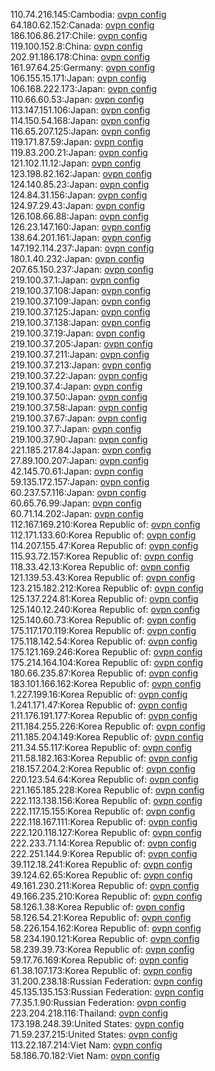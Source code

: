 110.74.216.145:Cambodia: [ovpn config](vpn/110_74_216_145.ovpn)  
64.180.62.152:Canada: [ovpn config](vpn/64_180_62_152.ovpn)  
186.106.86.217:Chile: [ovpn config](vpn/186_106_86_217.ovpn)  
119.100.152.8:China: [ovpn config](vpn/119_100_152_8.ovpn)  
202.91.186.178:China: [ovpn config](vpn/202_91_186_178.ovpn)  
161.97.64.25:Germany: [ovpn config](vpn/161_97_64_25.ovpn)  
106.155.15.171:Japan: [ovpn config](vpn/106_155_15_171.ovpn)  
106.168.222.173:Japan: [ovpn config](vpn/106_168_222_173.ovpn)  
110.66.60.53:Japan: [ovpn config](vpn/110_66_60_53.ovpn)  
113.147.151.106:Japan: [ovpn config](vpn/113_147_151_106.ovpn)  
114.150.54.168:Japan: [ovpn config](vpn/114_150_54_168.ovpn)  
116.65.207.125:Japan: [ovpn config](vpn/116_65_207_125.ovpn)  
119.171.87.59:Japan: [ovpn config](vpn/119_171_87_59.ovpn)  
119.83.200.21:Japan: [ovpn config](vpn/119_83_200_21.ovpn)  
121.102.11.12:Japan: [ovpn config](vpn/121_102_11_12.ovpn)  
123.198.82.162:Japan: [ovpn config](vpn/123_198_82_162.ovpn)  
124.140.85.23:Japan: [ovpn config](vpn/124_140_85_23.ovpn)  
124.84.31.156:Japan: [ovpn config](vpn/124_84_31_156.ovpn)  
124.97.29.43:Japan: [ovpn config](vpn/124_97_29_43.ovpn)  
126.108.66.88:Japan: [ovpn config](vpn/126_108_66_88.ovpn)  
126.23.147.160:Japan: [ovpn config](vpn/126_23_147_160.ovpn)  
138.64.201.161:Japan: [ovpn config](vpn/138_64_201_161.ovpn)  
147.192.114.237:Japan: [ovpn config](vpn/147_192_114_237.ovpn)  
180.1.40.232:Japan: [ovpn config](vpn/180_1_40_232.ovpn)  
207.65.150.237:Japan: [ovpn config](vpn/207_65_150_237.ovpn)  
219.100.37.1:Japan: [ovpn config](vpn/219_100_37_1.ovpn)  
219.100.37.108:Japan: [ovpn config](vpn/219_100_37_108.ovpn)  
219.100.37.109:Japan: [ovpn config](vpn/219_100_37_109.ovpn)  
219.100.37.125:Japan: [ovpn config](vpn/219_100_37_125.ovpn)  
219.100.37.138:Japan: [ovpn config](vpn/219_100_37_138.ovpn)  
219.100.37.19:Japan: [ovpn config](vpn/219_100_37_19.ovpn)  
219.100.37.205:Japan: [ovpn config](vpn/219_100_37_205.ovpn)  
219.100.37.211:Japan: [ovpn config](vpn/219_100_37_211.ovpn)  
219.100.37.213:Japan: [ovpn config](vpn/219_100_37_213.ovpn)  
219.100.37.22:Japan: [ovpn config](vpn/219_100_37_22.ovpn)  
219.100.37.4:Japan: [ovpn config](vpn/219_100_37_4.ovpn)  
219.100.37.50:Japan: [ovpn config](vpn/219_100_37_50.ovpn)  
219.100.37.58:Japan: [ovpn config](vpn/219_100_37_58.ovpn)  
219.100.37.67:Japan: [ovpn config](vpn/219_100_37_67.ovpn)  
219.100.37.7:Japan: [ovpn config](vpn/219_100_37_7.ovpn)  
219.100.37.90:Japan: [ovpn config](vpn/219_100_37_90.ovpn)  
221.185.217.84:Japan: [ovpn config](vpn/221_185_217_84.ovpn)  
27.89.100.207:Japan: [ovpn config](vpn/27_89_100_207.ovpn)  
42.145.70.61:Japan: [ovpn config](vpn/42_145_70_61.ovpn)  
59.135.172.157:Japan: [ovpn config](vpn/59_135_172_157.ovpn)  
60.237.57.116:Japan: [ovpn config](vpn/60_237_57_116.ovpn)  
60.65.76.99:Japan: [ovpn config](vpn/60_65_76_99.ovpn)  
60.71.14.202:Japan: [ovpn config](vpn/60_71_14_202.ovpn)  
112.167.169.210:Korea Republic of: [ovpn config](vpn/112_167_169_210.ovpn)  
112.171.133.60:Korea Republic of: [ovpn config](vpn/112_171_133_60.ovpn)  
114.207.155.47:Korea Republic of: [ovpn config](vpn/114_207_155_47.ovpn)  
115.93.72.157:Korea Republic of: [ovpn config](vpn/115_93_72_157.ovpn)  
118.33.42.13:Korea Republic of: [ovpn config](vpn/118_33_42_13.ovpn)  
121.139.53.43:Korea Republic of: [ovpn config](vpn/121_139_53_43.ovpn)  
123.215.182.212:Korea Republic of: [ovpn config](vpn/123_215_182_212.ovpn)  
125.137.224.81:Korea Republic of: [ovpn config](vpn/125_137_224_81.ovpn)  
125.140.12.240:Korea Republic of: [ovpn config](vpn/125_140_12_240.ovpn)  
125.140.60.73:Korea Republic of: [ovpn config](vpn/125_140_60_73.ovpn)  
175.117.170.119:Korea Republic of: [ovpn config](vpn/175_117_170_119.ovpn)  
175.118.142.54:Korea Republic of: [ovpn config](vpn/175_118_142_54.ovpn)  
175.121.169.246:Korea Republic of: [ovpn config](vpn/175_121_169_246.ovpn)  
175.214.164.104:Korea Republic of: [ovpn config](vpn/175_214_164_104.ovpn)  
180.66.235.87:Korea Republic of: [ovpn config](vpn/180_66_235_87.ovpn)  
183.101.166.162:Korea Republic of: [ovpn config](vpn/183_101_166_162.ovpn)  
1.227.199.16:Korea Republic of: [ovpn config](vpn/1_227_199_16.ovpn)  
1.241.171.47:Korea Republic of: [ovpn config](vpn/1_241_171_47.ovpn)  
211.176.191.177:Korea Republic of: [ovpn config](vpn/211_176_191_177.ovpn)  
211.184.255.226:Korea Republic of: [ovpn config](vpn/211_184_255_226.ovpn)  
211.185.204.149:Korea Republic of: [ovpn config](vpn/211_185_204_149.ovpn)  
211.34.55.117:Korea Republic of: [ovpn config](vpn/211_34_55_117.ovpn)  
211.58.182.163:Korea Republic of: [ovpn config](vpn/211_58_182_163.ovpn)  
218.157.204.2:Korea Republic of: [ovpn config](vpn/218_157_204_2.ovpn)  
220.123.54.64:Korea Republic of: [ovpn config](vpn/220_123_54_64.ovpn)  
221.165.185.228:Korea Republic of: [ovpn config](vpn/221_165_185_228.ovpn)  
222.113.138.156:Korea Republic of: [ovpn config](vpn/222_113_138_156.ovpn)  
222.117.15.155:Korea Republic of: [ovpn config](vpn/222_117_15_155.ovpn)  
222.118.167.111:Korea Republic of: [ovpn config](vpn/222_118_167_111.ovpn)  
222.120.118.127:Korea Republic of: [ovpn config](vpn/222_120_118_127.ovpn)  
222.233.71.14:Korea Republic of: [ovpn config](vpn/222_233_71_14.ovpn)  
222.251.144.9:Korea Republic of: [ovpn config](vpn/222_251_144_9.ovpn)  
39.112.18.241:Korea Republic of: [ovpn config](vpn/39_112_18_241.ovpn)  
39.124.62.65:Korea Republic of: [ovpn config](vpn/39_124_62_65.ovpn)  
49.161.230.211:Korea Republic of: [ovpn config](vpn/49_161_230_211.ovpn)  
49.166.235.210:Korea Republic of: [ovpn config](vpn/49_166_235_210.ovpn)  
58.126.1.38:Korea Republic of: [ovpn config](vpn/58_126_1_38.ovpn)  
58.126.54.21:Korea Republic of: [ovpn config](vpn/58_126_54_21.ovpn)  
58.226.154.162:Korea Republic of: [ovpn config](vpn/58_226_154_162.ovpn)  
58.234.190.121:Korea Republic of: [ovpn config](vpn/58_234_190_121.ovpn)  
58.239.39.73:Korea Republic of: [ovpn config](vpn/58_239_39_73.ovpn)  
59.17.76.169:Korea Republic of: [ovpn config](vpn/59_17_76_169.ovpn)  
61.38.107.173:Korea Republic of: [ovpn config](vpn/61_38_107_173.ovpn)  
31.200.238.18:Russian Federation: [ovpn config](vpn/31_200_238_18.ovpn)  
45.135.135.153:Russian Federation: [ovpn config](vpn/45_135_135_153.ovpn)  
77.35.1.90:Russian Federation: [ovpn config](vpn/77_35_1_90.ovpn)  
223.204.218.116:Thailand: [ovpn config](vpn/223_204_218_116.ovpn)  
173.198.248.39:United States: [ovpn config](vpn/173_198_248_39.ovpn)  
71.59.237.215:United States: [ovpn config](vpn/71_59_237_215.ovpn)  
113.22.187.214:Viet Nam: [ovpn config](vpn/113_22_187_214.ovpn)  
58.186.70.182:Viet Nam: [ovpn config](vpn/58_186_70_182.ovpn)  
